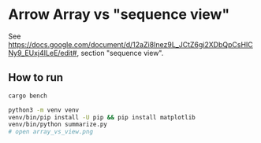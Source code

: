# Arrow Array vs "sequence view"

See https://docs.google.com/document/d/12aZi8Inez9L_JCtZ6gi2XDbQpCsHICNy9_EUxj4ILeE/edit#, 
section "sequence view".

## How to run

```bash
cargo bench

python3 -m venv venv
venv/bin/pip install -U pip && pip install matplotlib
venv/bin/python summarize.py
# open array_vs_view.png
```
